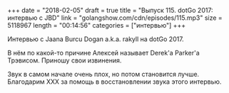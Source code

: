 +++
date = "2018-02-05"
draft = true
title = "Выпуск 115. dotGo 2017: интервью с JBD"
link = "golangshow.com/cdn/episodes/115.mp3"
size = 5118967
length = "00:14:56"
categories = ["интервью"]
+++

Интервью с Jaana Burcu Dogan a.k.a. rakyll на dotGo 2017.

В нём по какой-то причине Алексей называет Derek'а Parker'а Трэвисом. Приношу свои извинения.

Звук в самом начале очень плох, но потом становится лучше. Благодарим XXX за помощь в восстановлении звука этого интервью.
